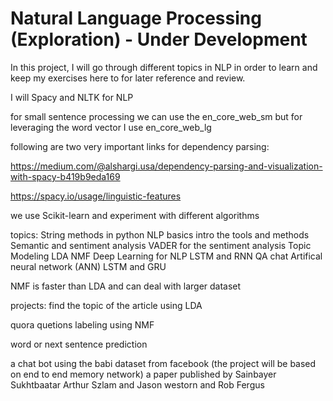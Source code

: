# Natural Language Processing (Exploration) - Under Development

In this project, I will go through different topics in NLP in order to learn and keep my exercises here to for later reference and review.

I will Spacy and NLTK for NLP

for small sentence processing we can use the en_core_web_sm but for leveraging the word vector I use en_core_web_lg

following are two very important links for dependency parsing:

https://medium.com/@alshargi.usa/dependency-parsing-and-visualization-with-spacy-b419b9eda169

https://spacy.io/usage/linguistic-features

we use Scikit-learn and experiment with different algorithms

topics:
String methods in python
NLP basics
intro the tools and methods
Semantic and sentiment analysis
VADER for the sentiment analysis
Topic Modeling
LDA
NMF
Deep Learning for NLP
LSTM and RNN
QA chat
Artifical neural network (ANN)
LSTM and GRU

NMF is faster than LDA and can deal with larger dataset

projects:
find the topic of the article using LDA

quora quetions labeling using NMF

word or next sentence prediction

a chat bot using the babi dataset from facebook (the project will be based on end to end memory network)
a paper published by Sainbayer Sukhtbaatar Arthur Szlam and Jason westorn and Rob Fergus
